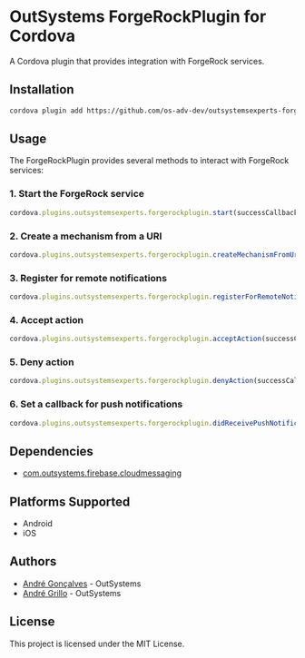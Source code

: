# OutSystems ForgeRockPlugin for Cordova

A Cordova plugin that provides integration with ForgeRock services.

## Installation

```bash
cordova plugin add https://github.com/os-adv-dev/outsystemsexperts-forgerock-plugin.git
```

## Usage

The ForgeRockPlugin provides several methods to interact with ForgeRock services:

### 1. Start the ForgeRock service

```javascript
cordova.plugins.outsystemsexperts.forgerockplugin.start(successCallback, errorCallback);
```

### 2. Create a mechanism from a URI

```javascript
cordova.plugins.outsystemsexperts.forgerockplugin.createMechanismFromUri(uri, successCallback, errorCallback);
```

### 3. Register for remote notifications

```javascript
cordova.plugins.outsystemsexperts.forgerockplugin.registerForRemoteNotifications(fcmToken, successCallback, errorCallback);
```

### 4. Accept action

```javascript
cordova.plugins.outsystemsexperts.forgerockplugin.acceptAction(successCallback, errorCallback);
```

### 5. Deny action

```javascript
cordova.plugins.outsystemsexperts.forgerockplugin.denyAction(successCallback, errorCallback);
```

### 6. Set a callback for push notifications

```javascript
cordova.plugins.outsystemsexperts.forgerockplugin.didReceivePushNotificationSetCallback(successCallback, errorCallback);
```

## Dependencies

- [com.outsystems.firebase.cloudmessaging](https://github.com/OutSystems/cordova-outsystems-firebase-cloud-messaging.git#2.0.0)

## Platforms Supported

- Android
- iOS

## Authors

- [André Gonçalves](https://github.com/agoncalvesos) - OutSystems
- [André Grillo](https://github.com/andregrillo) - OutSystems


## License

This project is licensed under the MIT License.
